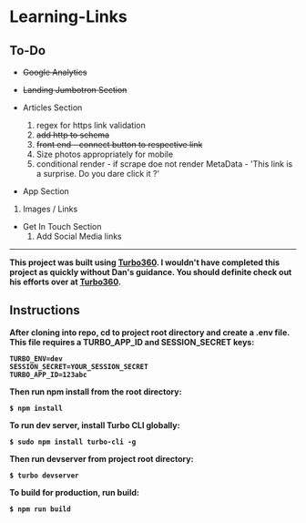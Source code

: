# Learning-Links

## To-Do
* ~~Google Analytics~~

* ~~Landing Jumbotron Section~~
* Articles Section
  1. regex for https link validation
  2. ~~add http to schema~~
  3. ~~front end - connect button to respective link~~
  4. Size photos appropriately for mobile
  5. conditional render - if scrape doe not render MetaData - 'This link is a surprise. Do you dare click it ?' 

*  App Section
  1. Images / Links 

* Get In Touch Section
  1. Add Social Media links

<hr>

<strong>This project was built using [Turbo360](https://www.turbo360.co). I wouldn't have completed this project as quickly without Dan's guidance. You should definite check out his efforts over at [Turbo360](https://www.turbo360.co).
<strong>

## Instructions
After cloning into repo, cd to project root directory and create a .env file. This file requires a TURBO_APP_ID and SESSION_SECRET keys:

```
TURBO_ENV=dev
SESSION_SECRET=YOUR_SESSION_SECRET
TURBO_APP_ID=123abc
```

Then run npm install from the root directory:

```
$ npm install
```

To run dev server, install Turbo CLI globally:

```
$ sudo npm install turbo-cli -g
```

Then run devserver from project root directory:

```
$ turbo devserver
```

To build for production, run build:

```
$ npm run build
```

